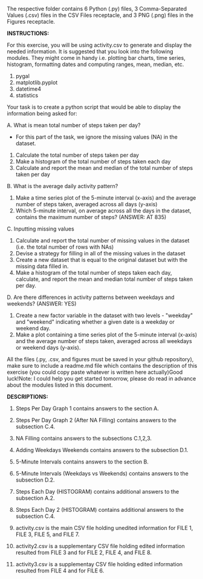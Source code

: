 The respective folder contains 6 Python (.py) files, 3 Comma-Separated Values (.csv) files in the CSV Files receptacle, and 3 PNG (.png) files in the Figures receptacle.

**INSTRUCTIONS:**

For this exercise, you will be using activity.csv to generate and display the needed information.
It is suggested that you look into the following modules.
They might come in handy i.e. plotting bar charts, time series, histogram, formatting dates and computing ranges, mean, median, etc.

1. pygal
2. matplotlib.pyplot
3. datetime4
4. statistics

Your task is to create a python script that would be able to display the information being asked for:

A. What is mean total number of steps taken per day?
- For this part of the task, we ignore the missing values (NA) in the dataset.
1. Calculate the total number of steps taken per day
2. Make a histogram of the total number of steps taken each day
3. Calculate and report the mean and median of the total number of steps taken per day

B. What is the average daily activity pattern?
1. Make a time series plot of the 5-minute interval (x-axis) and the average number of steps taken, averaged across all days (y-axis)
2. Which 5-minute interval, on average across all the days in the dataset, contains the maximum number of steps? (ANSWER: AT 835)

C. Inputting missing values
1. Calculate and report the total number of missing values in the dataset (i.e. the total number of rows with NAs)
2. Devise a strategy for filling in all of the missing values in the dataset
3. Create a new dataset that is equal to the original dataset but with the missing data filled in.
4. Make a histogram of the total number of steps taken each day, calculate, and report the mean and median total number of steps taken per day.

D. Are there differences in activity patterns between weekdays and weekends? (ANSWER: YES)
1. Create a new factor variable in the dataset with two levels - "weekday" and "weekend" indicating whether a given date is a weekday or weekend day.
2. Make a plot containing a time series plot of the 5-minute interval (x-axis) and the average number of steps taken, averaged across all weekdays or weekend days (y-axis).

All the files (.py, .csv, and figures must be saved in your github repository), make sure to include a readme.md file which contains the description of this exercise (you could copy paste whatever is written here actually)Good luck!Note: I could help you get started tomorrow, please do read in advance about the modules listed in this document.

**DESCRIPTIONS:**

1. Steps Per Day Graph 1 contains answers to the section A.
2. Steps Per Day Graph 2 (After NA Filling) contains answers to the subsection C.4.
3. NA Filling contains answers to the subsections C.1,2,3.
4. Adding Weekdays Weekends contains answers to the subsection D.1.
5. 5-Minute Intervals contains answers to the section B.
6. 5-Minute Intervals (Weekdays vs Weekends) contains answers to the subsection D.2.
7. Steps Each Day (HISTOGRAM) contains additional answers to the subsection A.2.
8. Steps Each Day 2 (HISTOGRAM) contains additional answers to the subsection C.4.

9. activity.csv is the main CSV file holding unedited information for FILE 1, FILE 3, FILE 5, and FILE 7.
10. activity2.csv is a supplementary CSV file holding edited information resulted from FILE 3 and for FILE 2, FILE 4, and FILE 8.
11. activity3.csv is a supplementay CSV file holding edited information resulted from FILE 4 and for FILE 6.
